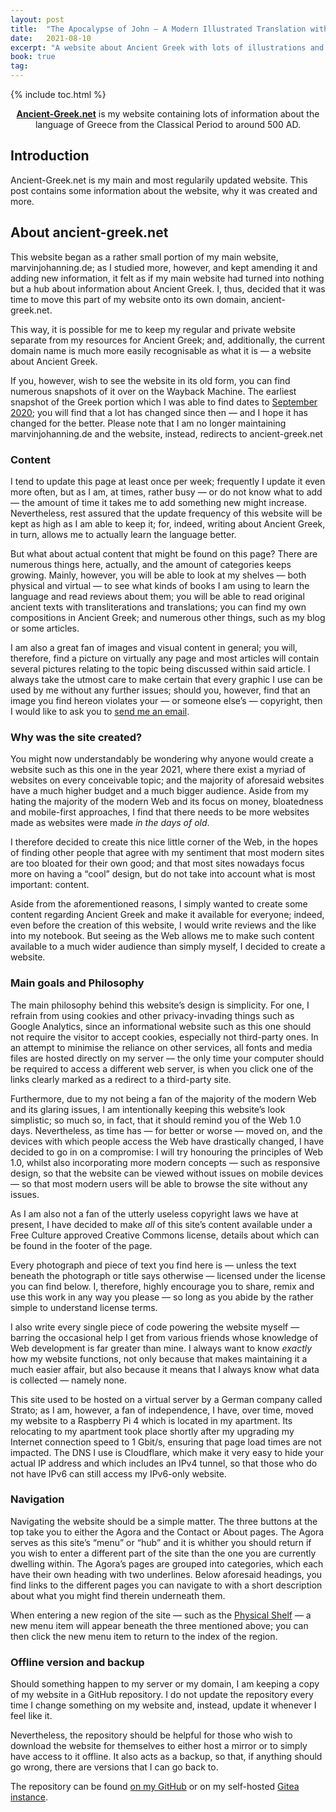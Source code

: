 ```yaml
---
layout: post
title:  "The Apocalypse of John — A Modern Illustrated Translation with Notes and the Original Greek Text"
date:   2021-08-10
excerpt: "A website about Ancient Greek with lots of illustrations and text built to be fast and lightweight."
book: true
tag:
---
```


{% include toc.html %}
    
<center><b><a href="https://ancient-greek.net">Ancient-Greek.net</a></b> is my website containing lots of information about the language of Greece from the Classical Period to around 500 AD. </center>
     
## Introduction
Ancient-Greek.net is my main and most regularily updated website. This post contains some information about the website, why it was created and more.

## About ancient-greek.net

This website began as a rather small portion of my main website, marvinjohanning.de; as I studied more, however, and kept amending it and adding new information, it felt as if my main website had turned into nothing but a hub about information about Ancient Greek. I, thus, decided that it was time to move this part of my website onto its own domain, ancient-greek.net.

This way, it is possible for me to keep my regular and private website separate from my resources for Ancient Greek; and, additionally, the current domain name is much more easily recognisable as what it is — a website about Ancient Greek.

If you, however, wish to see the website in its old form, you can find numerous snapshots of it over on the Wayback Machine. The earliest snapshot of the Greek portion which I was able to find dates to [September 2020](https://web.archive.org/web/20200920080314/marvinjohanning.de/greek/index.php); you will find that a lot has changed since then — and I hope it has changed for the better. Please note that I am no longer maintaining marvinjohanning.de and the website, instead, redirects to ancient-greek.net

### Content

I tend to update this page at least once per week; frequently I update it even more often, but as I am, at times, rather busy — or do not know what to add — the amount of time it takes me to add something new might increase. Nevertheless, rest assured that the update frequency of this website will be kept as high as I am able to keep it; for, indeed, writing about Ancient Greek, in turn, allows me to actually learn the language better.

But what about actual content that might be found on this page? There are numerous things here, actually, and the amount of categories keeps growing. Mainly, however, you will be able to look at my shelves — both physical and virtual — to see what kinds of books I am using to learn the language and read reviews about them; you will be able to read original ancient texts with transliterations and translations; you can find my own compositions in Ancient Greek; and numerous other things, such as my blog or some articles.

I am also a great fan of images and visual content in general; you will, therefore, find a picture on virtually any page and most articles will contain several pictures relating to the topic being discussed within said article. I always take the utmost care to make certain that every graphic I use can be used by me without any further issues; should you, however, find that an image you find hereon violates your — or someone else’s — copyright, then I would like to ask you to [send me an email](https://ancient-greek.net/contact.php).

### Why was the site created?

You might now understandably be wondering why anyone would create a website such as this one in the year 2021, where there exist a myriad of websites on every conceivable topic; and the majority of aforesaid websites have a much higher budget and a much bigger audience. Aside from my hating the majority of the modern Web and its focus on money, bloatedness and mobile-first approaches, I find that there needs to be more websites made as websites were made _in the days of old_.

I therefore decided to create this nice little corner of the Web, in the hopes of finding other people that agree with my sentiment that most modern sites are too bloated for their own good; and that most sites nowadays focus more on having a <q>cool</q> design, but do not take into account what is most important: content.

Aside from the aforementioned reasons, I simply wanted to create some content regarding Ancient Greek and make it available for everyone; indeed, even before the creation of this website, I would write reviews and the like into my notebook. But seeing as the Web allows me to make such content available to a much wider audience than simply myself, I decided to create a website.

### Main goals and Philosophy

The main philosophy behind this website’s design is simplicity. For one, I refrain from using cookies and other privacy-invading things such as Google Analytics, since an informational website such as this one should not require the visitor to accept cookies, especially not third-party ones. In an attempt to minimise the reliance on other services, all fonts and media files are hosted directly on my server — the only time your computer should be required to access a different web server, is when you click one of the links clearly marked as a redirect to a third-party site.

Furthermore, due to my not being a fan of the majority of the modern Web and its glaring issues, I am intentionally keeping this website’s look simplistic; so much so, in fact, that it should remind you of the Web 1.0 days. Nevertheless, as time has — for better or worse — moved on, and the devices with which people access the Web have drastically changed, I have decided to go in on a compromise: I will try honouring the principles of Web 1.0, whilst also incorporating more modern concepts — such as responsive design, so that the website can be viewed without issues on mobile devices — so that most modern users will be able to browse the site without any issues.

As I am also not a fan of the utterly useless copyright laws we have at present, I have decided to make _all_ of this site’s content available under a Free Culture approved Creative Commons license, details about which can be found in the footer of the page.

Every photograph and piece of text you find here is — unless the text beneath the photograph or title says otherwise — licensed under the license you can find below. I, therefore, highly encourage you to share, remix and use this work in any way you please — so long as you abide by the rather simple to understand license terms.

I also write every single piece of code powering the website myself — barring the occasional help I get from various friends whose knowledge of Web development is far greater than mine. I always want to know _exactly_ how my website functions, not only because that makes maintaining it a much easier affair, but also because it means that I always know what data is collected — namely none.

This site used to be hosted on a virtual server by a German company called Strato; as I am, however, a fan of independence, I have, over time, moved my website to a Raspberry Pi 4 which is located in my apartment. Its relocating to my apartment took place shortly after my upgrading my Internet connection speed to 1 Gbit/s, ensuring that page load times are not impacted. The DNS I use is Cloudflare, which make it very easy to hide your actual IP address and which includes an IPv4 tunnel, so that those who do not have IPv6 can still access my IPv6-only website.

### Navigation

Navigating the website should be a simple matter. The three buttons at the top take you to either the Agora and the Contact or About pages. The Agora serves as this site’s <q>menu</q> or <q>hub</q> and it is whither you should return if you wish to enter a different part of the site than the one you are currently dwelling within. The Agora’s pages are grouped into categories, which each have their own heading with two underlines. Below aforesaid headings, you find links to the different pages you can navigate to with a short description about what you might find therein underneath them.

When entering a new region of the site — such as the [Physical Shelf](https://ancient-greek.net/shelf/physical/index.php) — a new menu item will appear beneath the three mentioned above; you can then click the new menu item to return to the index of the region.

### Offline version and backup

Should something happen to my server or my domain, I am keeping a copy of my website in a GitHub repository. I do not update the repository every time I change something on my website and, instead, update it whenever I feel like it.

Nevertheless, the repository should be helpful for those who wish to download the website for themselves to either host a mirror or to simply have access to it offline. It also acts as a backup, so that, if anything should go wrong, there are versions that I can go back to.

The repository can be found [on my GitHub](https://github.com/mjohanning99/ancient-greek.net) or on my self-hosted [Gitea instance](https://git.marvinjohanning.de/marvinjohanning/ancient-greek.net).
